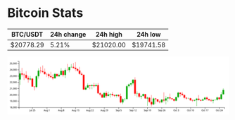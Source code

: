 # Bitcoin Stats

BTC/USDT|24h change|24h high|24h low|
|---|---|---|---|
|$20778.29|5.21%|$21020.00|$19741.58|

<img src="./chart.svg">
